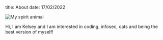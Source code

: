 title: About
date: 17/02/2022

![My spirit animal][me_as_a_cat]

Hi, I am Kelsey and I am interested in coding, infosec, cats and being the best version of myself!


[me_as_a_cat]: {static}/images/smol_cosy.jpeg